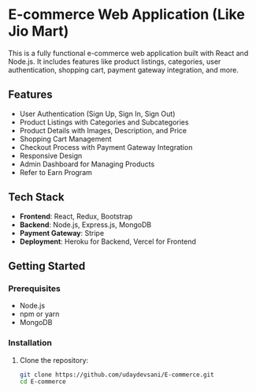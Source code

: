 # E-commerce Web Application (Like Jio Mart)

This is a fully functional e-commerce web application built with React and Node.js. It includes features like product listings, categories, user authentication, shopping cart, payment gateway integration, and more.

## Features

- User Authentication (Sign Up, Sign In, Sign Out)
- Product Listings with Categories and Subcategories
- Product Details with Images, Description, and Price
- Shopping Cart Management
- Checkout Process with Payment Gateway Integration
- Responsive Design
- Admin Dashboard for Managing Products
- Refer to Earn Program

## Tech Stack

- **Frontend**: React, Redux, Bootstrap
- **Backend**: Node.js, Express.js, MongoDB
- **Payment Gateway**: Stripe
- **Deployment**: Heroku for Backend, Vercel for Frontend

## Getting Started

### Prerequisites

- Node.js
- npm or yarn
- MongoDB

### Installation

1. Clone the repository:
   ```sh
   git clone https://github.com/udaydevsani/E-commerce.git
   cd E-commerce
